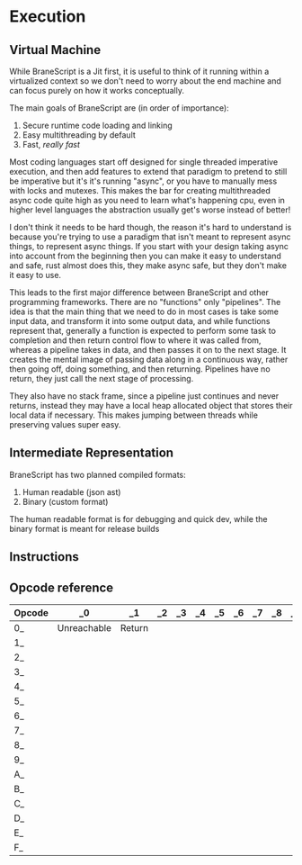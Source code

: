 # Execution

## Virtual Machine

While BraneScript is a Jit first, it is useful to think of it running within a virtualized context so we don't need to worry about the end machine and can focus purely on how it works conceptually.

The main goals of BraneScript are (in order of importance): 
1. Secure runtime code loading and linking
2. Easy multithreading by default 
3. Fast, *really fast*

Most coding languages start off designed for single threaded imperative execution, and then add features to extend that paradigm to pretend to still be imperative but it's it's running "async", or you have to manually mess with locks and mutexes. This makes the bar for creating multithreaded async code quite high as you need to learn what's happening cpu, even in higher level languages the abstraction usually get's worse instead of better!

I don't think it needs to be hard though, the reason it's hard to understand is because you're trying to use a paradigm that isn't meant to represent async things, to represent async things. If you start with your design taking async into account from the beginning then you can make it easy to understand and safe, rust almost does this, they make async safe, but they don't make it easy to use.

This leads to the first major difference between BraneScript and other programming frameworks. There are no "functions" only "pipelines". 
The idea is that the main thing that we need to do in most cases is take some input data, and transform it into some output data, and while functions represent that, generally a function is expected to perform some task to completion and then return control flow to where it was called from, whereas a pipeline takes in data, and then passes it on to the next stage. It creates the mental image of passing data along in a continuous way, rather then going off, doing something, and then returning. Pipelines have no return, they just call the next stage of processing.

They also have no stack frame, since a pipeline just continues and never returns, instead they may have a local heap allocated object that stores their local data if necessary. This makes jumping between threads while preserving values super easy. 


## Intermediate Representation 

BraneScript has two planned compiled formats:

1. Human readable (json ast)
2. Binary (custom format)

The human readable format is for debugging and quick dev, while the binary format is meant for release builds 



## Instructions



## Opcode reference 


| Opcode | _0 | _1 | _2 | _3 | _4 | _5 | _6 | _7 | _8 | _9 | _A | _B | _C | _D | _E | _F |
| --- | --- | --- | --- | --- | --- | --- | --- | --- | --- | --- | --- | --- | --- | --- | --- | --- |
| 0_ | Unreachable | Return |
| 1_ |
| 2_ |
| 3_ |
| 4_ |
| 5_ |
| 6_ |
| 7_ |
| 8_ |
| 9_ |
| A_ |
| B_ |
| C_ |
| D_ |
| E_ |
| F_ |
